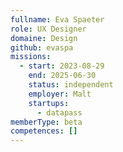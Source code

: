```yaml
---
fullname: Eva Spaeter
role: UX Designer
domaine: Design
github: evaspa
missions:
  - start: 2023-08-29
    end: 2025-06-30
    status: independent
    employer: Malt
    startups:
      - datapass
memberType: beta
competences: []
---
```

